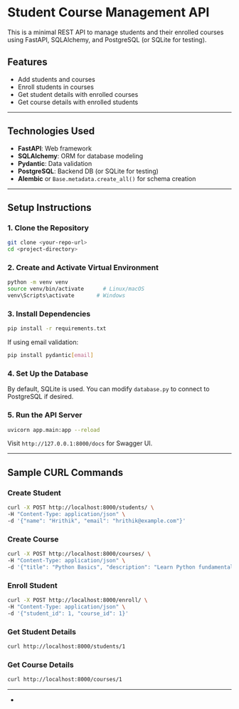 
# Student Course Management API

This is a minimal REST API to manage students and their enrolled courses using FastAPI, SQLAlchemy, and PostgreSQL (or SQLite for testing).

## Features

- Add students and courses
- Enroll students in courses
- Get student details with enrolled courses
- Get course details with enrolled students

---

## Technologies Used

- **FastAPI**: Web framework
- **SQLAlchemy**: ORM for database modeling
- **Pydantic**: Data validation
- **PostgreSQL**: Backend DB (or SQLite for testing)
- **Alembic** or `Base.metadata.create_all()` for schema creation

---

## Setup Instructions

### 1. Clone the Repository

```bash
git clone <your-repo-url>
cd <project-directory>
```

### 2. Create and Activate Virtual Environment

```bash
python -m venv venv
source venv/bin/activate      # Linux/macOS
venv\Scripts\activate       # Windows
```

### 3. Install Dependencies

```bash
pip install -r requirements.txt
```

If using email validation:

```bash
pip install pydantic[email]
```

### 4. Set Up the Database

By default, SQLite is used. You can modify `database.py` to connect to PostgreSQL if desired.

### 5. Run the API Server

```bash
uvicorn app.main:app --reload
```

Visit `http://127.0.0.1:8000/docs` for Swagger UI.

---

## Sample CURL Commands

### Create Student

```bash
curl -X POST http://localhost:8000/students/ \
-H "Content-Type: application/json" \
-d '{"name": "Hrithik", "email": "hrithik@example.com"}'
```

### Create Course

```bash
curl -X POST http://localhost:8000/courses/ \
-H "Content-Type: application/json" \
-d '{"title": "Python Basics", "description": "Learn Python fundamentals"}'
```

### Enroll Student

```bash
curl -X POST http://localhost:8000/enroll/ \
-H "Content-Type: application/json" \
-d '{"student_id": 1, "course_id": 1}'
```

### Get Student Details

```bash
curl http://localhost:8000/students/1
```

### Get Course Details

```bash
curl http://localhost:8000/courses/1
```

---


-

